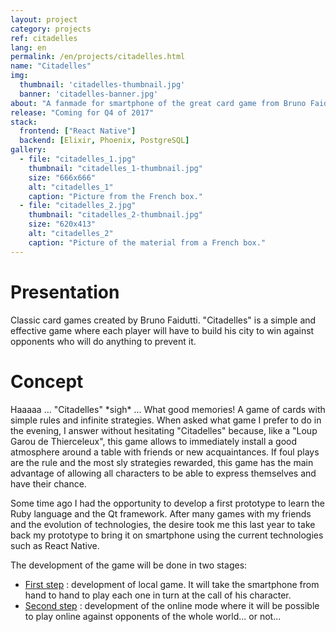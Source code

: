 ```yaml
---
layout: project
category: projects
ref: citadelles
lang: en
permalink: /en/projects/citadelles.html
name: "Citadelles"
img:
  thumbnail: 'citadelles-thumbnail.jpg'
  banner: 'citadelles-banner.jpg'
about: "A fanmade for smartphone of the great card game from Bruno Faidutti."
release: "Coming for Q4 of 2017"
stack:
  frontend: ["React Native"]
  backend: [Elixir, Phoenix, PostgreSQL]
gallery:
  - file: "citadelles_1.jpg"
    thumbnail: "citadelles_1-thumbnail.jpg"
    size: "666x666"
    alt: "citadelles_1"
    caption: "Picture from the French box."
  - file: "citadelles_2.jpg"
    thumbnail: "citadelles_2-thumbnail.jpg"
    size: "620x413"
    alt: "citadelles_2"
    caption: "Picture of the material from a French box."
---
```

# Presentation

Classic card games created by Bruno Faidutti. "Citadelles" is a simple and effective game where each player will have to build his city to win against opponents who will do anything to prevent it.

# Concept

Haaaaa ... "Citadelles" \*sigh\* ... What good memories! A game of cards with simple rules and infinite strategies. When asked what game I prefer to do in the evening, I answer without hesitating "Citadelles" because, like a "Loup Garou de Thierceleux", this game allows to immediately install a good atmosphere around a table with friends or new acquaintances. If foul plays are the rule and the most sly strategies rewarded, this game has the main advantage of allowing all characters to be able to express themselves and have their chance.

Some time ago I had the opportunity to develop a first prototype to learn the Ruby language and the Qt framework. After many games with my friends and the evolution of technologies, the desire took me this last year to take back my prototype to bring it on smartphone using the current technologies such as React Native.

The development of the game will be done in two stages:

- <u>First step</u> : development of local game. It will take the smartphone from hand to hand to play each one in turn at the call of his character.
- <u>Second step</u> : development of the online mode where it will be possible to play online against opponents of the whole world... or not...
